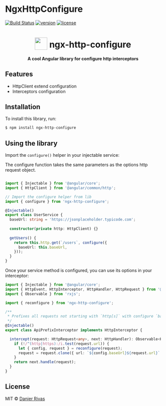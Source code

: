 # NgxHttpConfigure

[![Build Status](https://travis-ci.org/drivas/ngx-http-configure.svg?branch=master)](https://travis-ci.org/drivas/ngx-http-configure)
[![version](https://img.shields.io/npm/v/ngx-http-configure.svg)](https://www.npmjs.com/package/ngx-http-configure)
[![license](https://img.shields.io/npm/l/express.svg)](https://www.npmjs.com/package/ngx-http-configure)

<h1 align="center">
  <img width="40" valign="bottom" src="https://angular.io/assets/images/logos/angular/angular.svg">
  ngx-http-configure
</h1>

<h4 align="center">
  A cool Angular library for configure http interceptors
</h4>

## Features

* HttpClient extend configuration
* Interceptors configuration

## Installation

To install this library, run:

```bash
$ npm install ngx-http-configure
```

## Using the library

Import the `configure()` helper in your injectable service:

The configure function takes the same parameters as the options http request object.

```typescript

import { Injectable } from '@angular/core';
import { HttpClient } from '@angular/common/http';

// Import the configure helper from lib
import { configure } from 'ngx-http-configure';

@Injectable()
export class UserService {
  baseUrl: string = 'https://jsonplaceholder.typicode.com';
  
  constructor(private http: HttpClient) {}
  
  getUsers() {
    return this.http.get(`/users`, configure({
      baseUrl: this.baseUrl,
    }));
  }
}
```

Once your service method is configured, you can use its options in your interceptor:

```typescript
import { Injectable } from '@angular/core';
import { HttpEvent, HttpInterceptor, HttpHandler, HttpRequest } from '@angular/common/http';
import { Observable } from 'rxjs';

import { reconfigure } from 'ngx-http-configure';

/**
 * Prefixes all requests not starting with `http[s]` with configure `baseUrl`.
 */
@Injectable()
export class ApiPrefixInterceptor implements HttpInterceptor {

  intercept(request: HttpRequest<any>, next: HttpHandler): Observable<HttpEvent<any>> {
    if (!/^(http|https):/i.test(request.url)) {
      let { config, request } = reconfigure(request);
      request = request.clone({ url: `${config.baseUrl}${request.url}` });
    }
    return next.handle(request);
  }
}
```

## License

MIT © [Danier Rivas](mailto:d_rivas@outlook.com)
